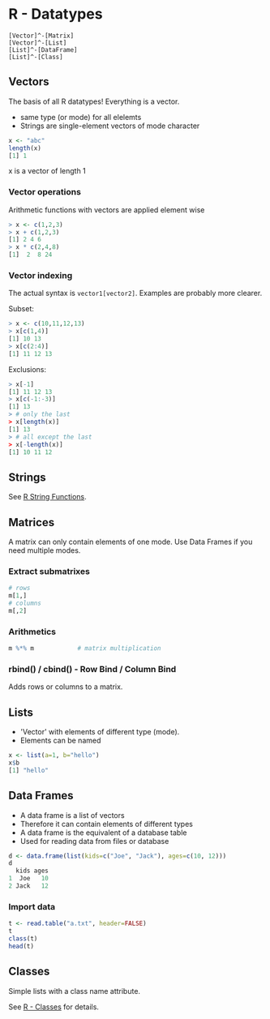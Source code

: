 # R - Datatypes


```yuml
[Vector]^-[Matrix]
[Vector]^-[List]
[List]^-[DataFrame]
[List]^-[Class]
```



## Vectors

The basis of all R datatypes! Everything is a vector.


- same type (or mode) for all elelemts
- Strings are single-element vectors of mode character

```R
x <- "abc"
length(x)
[1] 1
```
x is a vector of length 1


### Vector operations

Arithmetic functions with vectors are applied element wise


```R
> x <- c(1,2,3)
> x + c(1,2,3)
[1] 2 4 6
> x * c(2,4,8)
[1]  2  8 24

```


### Vector indexing

The actual syntax is ``vector1[vector2]``. Examples are probably more clearer.

Subset:

```R
> x <- c(10,11,12,13)
> x[c(1,4)]
[1] 10 13
> x[c(2:4)]
[1] 11 12 13
```


Exclusions:
```R
> x[-1]
[1] 11 12 13
> x[c(-1:-3)]
[1] 13
> # only the last
> x[length(x)]
[1] 13
> # all except the last
> x[-length(x)]
[1] 10 11 12

```



## Strings

See [R String Functions](R_StringFunctions.html).



## Matrices

A matrix can only contain elements of one mode. Use Data Frames if you need multiple modes.


### Extract submatrixes

```R
# rows
m[1,]
# columns
m[,2]
```


### Arithmetics

```R
m %*% m            # matrix multiplication
```


### rbind() / cbind() - Row Bind / Column Bind

Adds rows or columns to a matrix. 



## Lists

- 'Vector' with elements of different type (mode).
- Elements can be named

```R
x <- list(a=1, b="hello")
x$b
[1] "hello"
```



## Data Frames

- A data frame is a list of vectors
- Therefore it can contain elements of different types
- A data frame is the equivalent of a database table
- Used for reading data from files or database


```R
d <- data.frame(list(kids=c("Joe", "Jack"), ages=c(10, 12)))
d
  kids ages
1  Joe   10
2 Jack   12
```


### Import data

```R
t <- read.table("a.txt", header=FALSE)
t
class(t)
head(t)
```



## Classes

Simple lists with a class name attribute.

See [R - Classes](R_Classes.md) for details.

